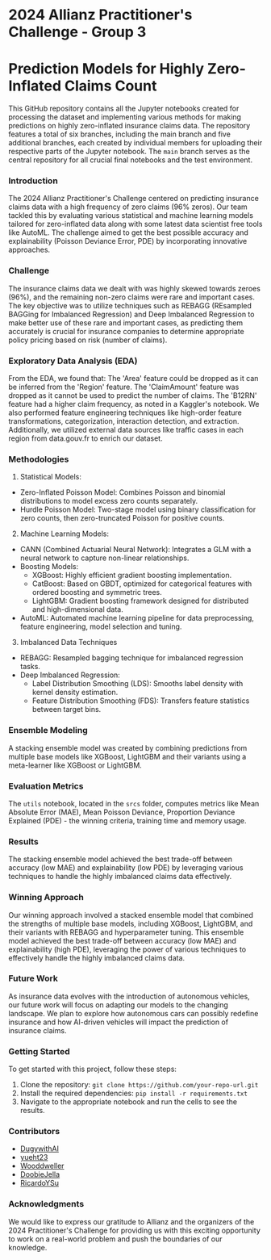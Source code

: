 # 2024 Allianz Practitioner's Challenge - Group 3
# Prediction Models for Highly Zero-Inflated Claims Count

This GitHub repository contains all the Jupyter notebooks created for processing the dataset and implementing various methods for making predictions on highly zero-inflated insurance claims data. The repository features a total of six branches, including the main branch and five additional branches, each created by individual members for uploading their respective parts of the Jupyter notebook. The `main` branch serves as the central repository for all crucial final notebooks and the test environment.

### Introduction
The 2024 Allianz Practitioner's Challenge centered on predicting insurance claims data with a high frequency of zero claims (96% zeros). Our team tackled this by evaluating various statistical and machine learning models tailored for zero-inflated data along with some latest data scientist free tools like AutoML. The challenge aimed to get the best possible accuracy and explainability (Poisson Deviance Error, PDE) by incorporating innovative approaches.

### Challenge
The insurance claims data we dealt with was highly skewed towards zeroes (96%), and the remaining non-zero claims were rare and important cases. The key objective was to utilize techniques such as REBAGG (REsampled BAGGing for Imbalanced Regression) and Deep Imbalanced Regression to make better use of these rare and important cases, as predicting them accurately is crucial for insurance companies to determine appropriate policy pricing based on risk (number of claims).

### Exploratory Data Analysis (EDA)
From the EDA, we found that:
The 'Area' feature could be dropped as it can be inferred from the 'Region' feature.
The 'ClaimAmount' feature was dropped as it cannot be used to predict the number of claims.
The 'B12RN' feature had a higher claim frequency, as noted in a Kaggler's notebook.
We also performed feature engineering techniques like high-order feature transformations, categorization, interaction detection, and extraction.
Additionally, we utilized external data sources like traffic cases in each region from data.gouv.fr to enrich our dataset.

### Methodologies
1. Statistical Models:
- Zero-Inflated Poisson Model: Combines Poisson and binomial distributions to model excess zero counts separately.
- Hurdle Poisson Model: Two-stage model using binary classification for zero counts, then zero-truncated Poisson for positive counts.
2. Machine Learning Models:
- CANN (Combined Actuarial Neural Network): Integrates a GLM with a neural network to capture non-linear relationships.
- Boosting Models:
  - XGBoost: Highly efficient gradient boosting implementation.
  - CatBoost: Based on GBDT, optimized for categorical features with ordered boosting and symmetric trees.
  - LightGBM: Gradient boosting framework designed for distributed and high-dimensional data.
- AutoML: Automated machine learning pipeline for data preprocessing, feature engineering, model selection and tuning.

3. Imbalanced Data Techniques
- REBAGG: Resampled bagging technique for imbalanced regression tasks.
- Deep Imbalanced Regression:
  - Label Distribution Smoothing (LDS): Smooths label density with kernel density estimation.
  - Feature Distribution Smoothing (FDS): Transfers feature statistics between target bins.

### Ensemble Modeling
A stacking ensemble model was created by combining predictions from multiple base models like XGBoost, LightGBM and their variants using a meta-learner like XGBoost or LightGBM.

### Evaluation Metrics
The `utils` notebook, located in the `srcs` folder, computes metrics like Mean Absolute Error (MAE), Mean Poisson Deviance, Proportion Deviance Explained (PDE) - the winning criteria, training time and memory usage.

### Results
The stacking ensemble model achieved the best trade-off between accuracy (low MAE) and explainability (low PDE) by leveraging various techniques to handle the highly imbalanced claims data effectively.

### Winning Approach
Our winning approach involved a stacked ensemble model that combined the strengths of multiple base models, including XGBoost, LightGBM, and their variants with REBAGG and hyperparameter tuning. This ensemble model achieved the best trade-off between accuracy (low MAE) and explainability (high PDE), leveraging the power of various techniques to effectively handle the highly imbalanced claims data.

### Future Work
As insurance data evolves with the introduction of autonomous vehicles, our future work will focus on adapting our models to the changing landscape. We plan to explore how autonomous cars can possibly redefine insurance and how AI-driven vehicles will impact the prediction of insurance claims.

### Getting Started
To get started with this project, follow these steps:

1. Clone the repository: `git clone https://github.com/your-repo-url.git`
2. Install the required dependencies: `pip install -r requirements.txt`
3. Navigate to the appropriate notebook and run the cells to see the results.

### Contributors
- [DugywithAI](https://github.com/DugywithAI)
- [yueht23](https://github.com/yueht23)
- [Wooddweller](https://github.com/Wooddweller)
- [DoobieJella](https://github.com/DoobieJella)
- [RicardoYSu](https://github.com/RicardoYSu)

### Acknowledgments
We would like to express our gratitude to Allianz and the organizers of the 2024 Practitioner's Challenge for providing us with this exciting opportunity to work on a real-world problem and push the boundaries of our knowledge.


